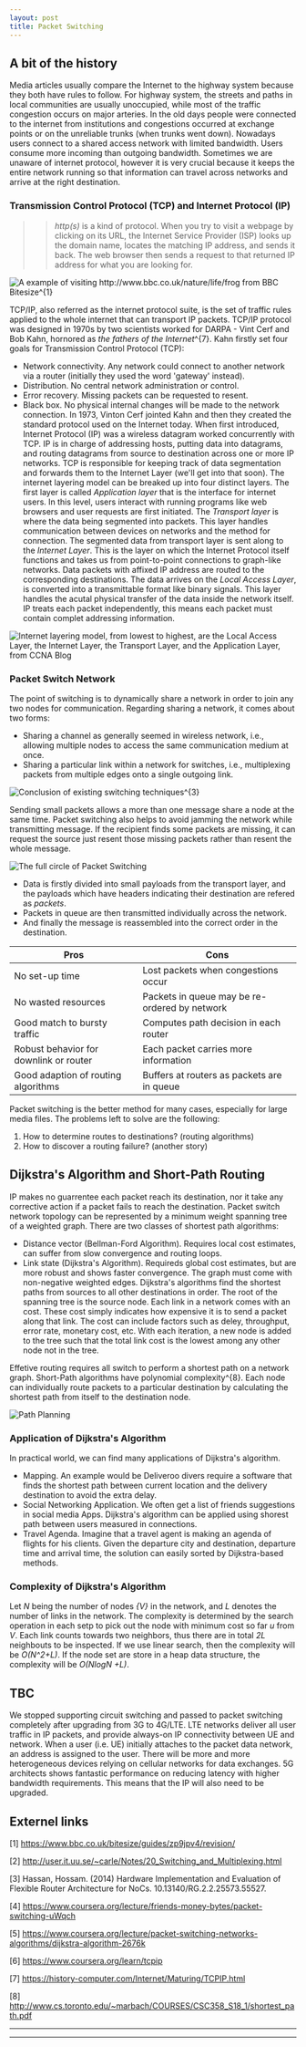 ```yaml
---
layout: post
title: Packet Switching
---
```


## A bit of the history
Media articles usually compare the Internet to the highway system because they both have rules to follow. For highway system, the streets and paths in local communities are usually unoccupied, while most of the traffic congestion occurs on major arteries. In the old days people were connected to the internet from institutions and congestions occurred at exchange points or on the unreliable trunks (when trunks went down). 
Nowadays users connect to a shared access network with limited bandwidth. Users consume more incoming than outgoing bandwidth. Sometimes we are unaware of internet protocol, however it is very crucial because it keeps the entire network running so that information can travel across networks and arrive at the right destination.

### Transmission Control Protocol (TCP) and Internet Protocol (IP)

>> _http(s)_ is a kind of protocol. When you try to visit a webpage by clicking on its URL, the Internet Service Provider (ISP) looks up the domain name, locates the matching IP address, and sends it back. The web browser then sends a request to that returned IP address for what you are looking for.

![A example of visiting http://www.bbc.co.uk/nature/life/frog from BBC Bitesize^{1}](https://bam.files.bbci.co.uk/bam/live/content/zwb7pv4/large)

TCP/IP, also referred as the internet protocol suite, is the set of traffic rules applied to the whole internet that can transport IP packets. TCP/IP protocol was designed in 1970s by two scientists worked for DARPA - Vint Cerf and Bob Kahn, hornored as *the fathers of the Internet*^{7}. Kahn firstly set four goals for Transmission Control Protocol (TCP):
- Network connectivity. Any network could connect to another network via a router (initially they used the word 'gateway' instead).
- Distribution. No central network administration or control.
- Error recovery. Missing packets can be requested to resent. 
- Black box. No physical internal changes will be made to the network connection.
In 1973, Vinton Cerf jointed Kahn and then they created the standard protocol used on the Internet today. 
When first introduced, Internet Protocol (IP) was a wireless datagram worked concurrently with TCP. IP is in charge of addressing hosts, putting data into datagrams, and routing datagrams from source to destination across one or more IP networks. TCP is responsible for keeping track of data segmentation and forwards them to the Internet Layer (we'll get into that soon). 
The internet layering model can be breaked up into four distinct layers. The first layer is called *Application layer* that is the interface for internet users. In this level, users interact with running programs like web browsers and user requests are first initiated. 
The *Transport layer* is where the data being segmented into packets. This layer handles communication between devices on networks and the method for connection.
The segmented data from transport layer is sent along to the *Internet Layer*. This is the layer on which the Internet Protocol itself functions and takes us from point-to-point connections to graph-like networks. Data packets with affixed IP address are routed to the corresponding destinations.
The data arrives on the *Local Access Layer*, is converted into a transmittable format like binary signals. This layer handles the acutal physical transfer of the data inside the network itself.  
IP treats each packet independently, this means each packet must contain complet addressing information.

![Internet layering model, from lowest to highest, are the Local Access Layer, the Internet Layer, the Transport Layer, and the Application Layer, from CCNA Blog](https://s8182.pcdn.co/wp-content/uploads/2014/06/063014_1912_TCPIPANDTHE2.jpg)

### Packet Switch Network
The point of switching is to dynamically share a network in order to join any two nodes for communication.  Regarding sharing a network, it comes about two forms:
- Sharing a channel as generally seemed in wireless network, i.e., allowing multiple nodes to access the same communication medium at once. 
- Sharing a particular link within a network for switches, i.e., multiplexing packets from multiple edges onto a single outgoing link.

![Conclusion of existing switching techniques^{3}](https://www.researchgate.net/profile/Hossam_Hassan4/publication/261795895/figure/fig8/AS:357928210059274@1462348143789/Switching-techniques.png)

Sending small packets allows a more than one message share a node at the same time. Packet switching also helps to avoid jamming the network while transmitting message. If the recipient finds some packets are missing, it can request the source just resent those missing packets rather than resent the whole message.  

![The full circle of Packet Switching](https://4.bp.blogspot.com/-Qb-TM6Eq28w/VVQfK7Zd2KI/AAAAAAAAAB8/I9ff8x4aIS0/s1600/PacketSwitched.gif)

- Data is firstly divided into small payloads from the transport layer, and the payloads which have headers indicating their destination are refered as *packets*. 
- Packets in queue are then transmitted individually across the network.   
- And finally the message is reassembled into the correct order in the destination. 

Pros             | Cons
---------------- | -----------
No set-up time   | Lost packets when congestions occur
No wasted resources | Packets in queue may be re-ordered by network
Good match to bursty traffic | Computes path decision in each router
Robust behavior for downlink or router | Each packet carries more information
Good adaption of routing algorithms | Buffers at routers as packets are in queue

Packet switching is the better method for many cases, especially for large media files. The problems left to solve are the following:
1. How to determine routes to destinations? (routing algorithms)
2. How to discover a routing failure? (another story)

## Dijkstra's Algorithm and Short-Path Routing
IP makes no guarrentee each packet reach its destination, nor it take any corrective action if a packet fails to reach the destination. Packet switch network topology can be represented by a minimum weight spanning tree of a weighted graph. There are two classes of shortest path algorithms:
- Distance vector (Bellman-Ford Algorithm). Requires local cost estimates, can suffer from slow convergence and routing loops.
- Link state (Dijkstra's Algorithm). Requireds global cost estimates, but are more robust and shows faster convergence. The graph must come with non-negative weighted edges.
Dijkstra's algorithms find the shortest paths from sources to all other destinations in order. The root of the spanning tree is the source node. Each link in a network comes with an cost. These cost simply indicates how expensive it is to send a packet along that link. The cost can include factors such as deley, throughput, error rate, monetary cost, etc. With each iteration, a new node is added to the tree such that the total link cost is the lowest among any other node not in the tree. 

Effetive routing requires all switch to perform a shortest path on a network graph. Short-Path algorithms have polynomial complexity^{8}. Each node can individually route packets to a particular destination by calculating the shortest path from itself to the destination node.

![Path Planning](https://miro.medium.com/max/700/1*ImqF9ZyNVws63HK-ZuxlGQ.png)

### Application of Dijkstra's Algorithm
In practical world, we can find many applications of Dijkstra's algorithm. 
- Mapping. An example would be Deliveroo divers require a software that finds the shortest path between current location and the delivery destination to avoid the extra delay. 
- Social Networking Application. We often get a list of friends suggestions in social media Apps. Dijkstra's algorithm can be applied using shorest path between users measured in connections.
- Travel Agenda. Imagine that a travel agent is making an agenda of flights for his clients. Given the departure city and destination, departure time and arrival time, the solution can easily sorted by Dijkstra-based methods. 

### Complexity of Dijkstra's Algorithm
Let *N* being the number of nodes *{V}* in the network, and *L* denotes the number of links in the network. The complexity is determined by the search operation in each setp to pick out the node with minimum cost so far *u* from *V*. Each link counts towards two neighbors, thus there are in total *2L* neighbouts to be inspected. If we use linear search, then the complexity will be *O(N^2+L)*. If the node set are store in a heap data structure, the complexity will be *O(NlogN +L)*.

## TBC
We stopped supporting circuit switching and passed to packet switching completely after upgrading from 3G to 4G/LTE. LTE networks deliver all user traffic in IP packets, and provide always-on IP connectivity between UE and network. When a user (i.e. UE) initially attaches to the packet data network, an address is assigned to the user. 
There will be more and more heterogeneous devices relying on cellular networks for data exchanges. 5G architects shows fantastic performance on reducing latency with higher bandwidth requirements. This means that the IP will also need to be upgraded. 

## Externel links
[1] https://www.bbc.co.uk/bitesize/guides/zp9jpv4/revision/

[2] http://user.it.uu.se/~carle/Notes/20_Switching_and_Multiplexing.html

[3] Hassan, Hossam. (2014) Hardware Implementation and Evaluation of Flexible Router Architecture for NoCs. 10.13140/RG.2.2.25573.55527.

[4] https://www.coursera.org/lecture/friends-money-bytes/packet-switching-uWqch

[5] https://www.coursera.org/lecture/packet-switching-networks-algorithms/dijkstra-algorithm-2676k

[6] https://www.coursera.org/learn/tcpip 

[7] https://history-computer.com/Internet/Maturing/TCPIP.html 

[8] http://www.cs.toronto.edu/~marbach/COURSES/CSC358_S18_1/shortest_path.pdf

----
****
